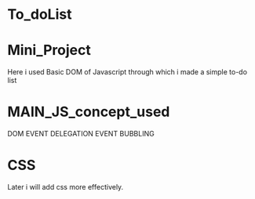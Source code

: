 # To_doList
# Mini_Project
Here i used Basic DOM  of Javascript through which i made a simple to-do list
# MAIN_JS_concept_used
DOM
EVENT DELEGATION
EVENT BUBBLING
# CSS
Later  i will add css more effectively.

